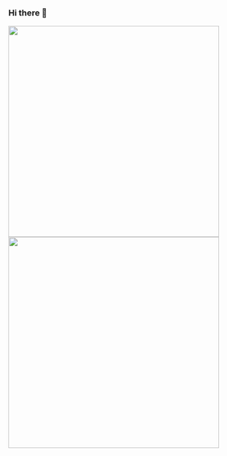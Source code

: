 ### Hi there 👋

<p>
  <img src="https://github-readme-stats.vercel.app/api?username=amirsadriofficial&show_icons=true&theme=tokyonight&hide_border=true" width="420">
  <img src="https://github-readme-streak-stats.herokuapp.com?user=amirsadriofficial&theme=tokyonight&hide_border=true" width="420">
  <img src="https://github-readme-stats.vercel.app/api/top-langs/?username=amirsadriofficial&theme=tokyonight&hide_border=true" width="420" height="200 >
</p>

<!--
**amirsadriofficial/amirsadriofficial** is a ✨ _special_ ✨ repository because its `README.md` (this file) appears on your GitHub profile.

Here are some ideas to get you started:

- 🔭 I’m currently working on ...
- 🌱 I’m currently learning ...
- 👯 I’m looking to collaborate on ...
- 🤔 I’m looking for help with ...
- 💬 Ask me about ...
- 📫 How to reach me: ...
- 😄 Pronouns: ...
- ⚡ Fun fact: ...
-->
